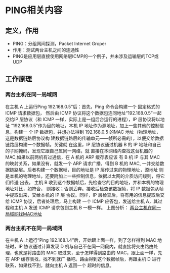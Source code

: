 # PING相关内容

## 定义，作用

+ PING：分组网间探测，Packet Internet Groper
+ 作用：测试两台主机之间的连通性
+ PING是应用层直接使用网络层ICMP的一个例子，并未涉及运输层的TCP或UDP
## 工作原理
### 两台主机在同一局域网
在主机 A 上运行Ping 192.168.0.5”后：首先，Ping 命令会构建一个 固定格式的 ICMP 请求数据包， 然后由 ICMP 协议将这个数据包连同地址“192.168.0.5”一起 交给IP 层协议（和 ICMP 一样，实际上是一组后台运行的进程），IP 层协议将以地址 “192.168.0.5”作为目的地址，本机 IP 地址作为源地址，加上一些其他的控制信息，构建一 个 IP 数据包，并想办法得到 192.168.0.5 的MAC 地址（物理地址，这是数据链路层协议构 建数据链路层的传输单元——帧所必需的），以便交给数据链路层构建一个数据帧。关键就 在这里，IP 层协议通过机器 B 的 IP 地址和自己的子网掩码，发现它跟自己属同一网络，就 直接在本网络内查找这台机器的 MAC,如果以前两机有过通信，在 A 机的 ARP 缓存表应该 有 B 机 IP 与其 MAC 的映射关系，如果没有，就发一个 ARP 请求广播，得到 B 机的 MAC, 一并交给数据链路层。后者构建一个数据帧，目的地址是 IP 层传过来的物理地址，源地址 则是本机的物理地址，还要附加上一些控制信息，依据以太网的介质访问规则，将它们传送 出去。 主机 B 收到这个数据帧后，先检查它的目的地址，并和本机的物理地址对比，如符合， 则接收；否则丢弃。接收后检查该数据帧，将 IP 数据包从帧中提取出来，交给本机的 IP 层 协议。同样，IP 层检查后，将有用的信息提取后交给 ICMP 协议，后者处理后，马上构建 一个 ICMP 应答包，发送给主机 A，其过程和主机 A 发送 ICMP 请求包到主机 B 一模一样。
上图分析：
[两台主机在同一局域网找MAC地址](https://blog.csdn.net/qq_24028753/article/details/76634982, "两台主机在同一局域网找MAC地址")
### 两台主机不在同一局域网
在主机 A 上运行“Ping 192.168.1.4”后，开始跟上面一样，到了怎样得到 MAC 地址时，IP 协议通过计算发现 D 机与自己不在同一网段内，就直接将交由路由处理，也就是将路由的 MAC 取过来，至于怎样得到路由的 MAC，跟上面一样，先在 ARP 缓存表找，找不到就广 播吧。路由得到这个数据帧后，再跟主机 D 进行联系，如果找不到，就向主机 A 返回一个 超时的信息。
